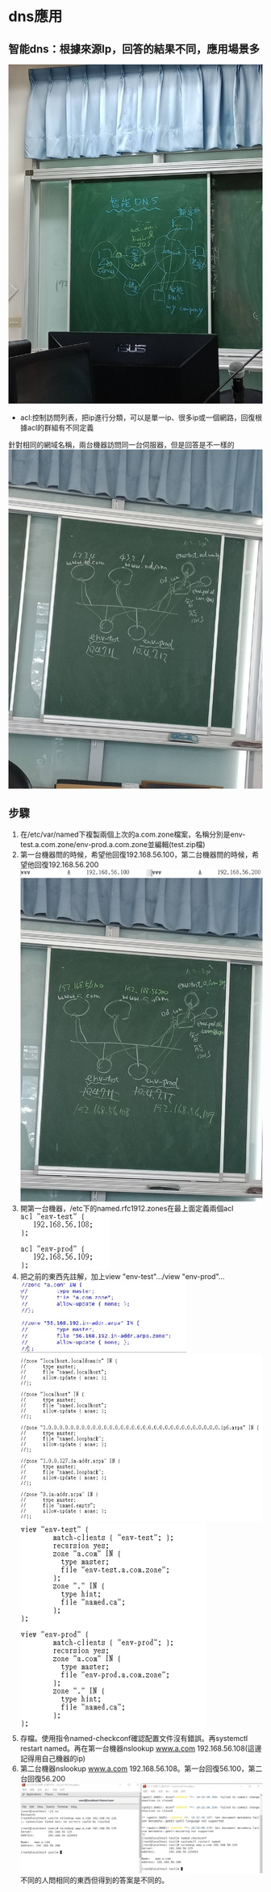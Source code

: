 # dns應用

## 智能dns：根據來源Ip，回答的結果不同，應用場景多
![image](https://github.com/fairy042026/109-linux-/blob/main/0324%E4%B8%8A%E8%AA%B2%E5%85%A7%E5%AE%B9/0324-1.jpg)  
* acl:控制訪問列表，把ip進行分類，可以是單一ip、很多ip或一個網路，回復根據acl的群組有不同定義  
  
針對相同的網域名稱，兩台機器訪問同一台伺服器，但是回答是不一樣的 
![image](https://github.com/fairy042026/109-linux-/blob/main/0324%E4%B8%8A%E8%AA%B2%E5%85%A7%E5%AE%B9/0324-3.jpg)  

## 步驟
1. 在/etc/var/named下複製兩個上次的a.com.zone檔案，名稱分別是env-test.a.com.zone/env-prod.a.com.zone並編輯(test.zip檔)    
2. 第一台機器問的時候，希望他回復192.168.56.100，第二台機器問的時候，希望他回復192.168.56.200
![image](https://github.com/fairy042026/109-linux-/blob/main/0324%E4%B8%8A%E8%AA%B2%E5%85%A7%E5%AE%B9/03243.PNG)  
![image](https://github.com/fairy042026/109-linux-/blob/main/0324%E4%B8%8A%E8%AA%B2%E5%85%A7%E5%AE%B9/0324-4.jpg)  
3. 開第一台機器，/etc下的named.rfc1912.zones在最上面定義兩個acl  
![image](https://github.com/fairy042026/109-linux-/blob/main/0324%E4%B8%8A%E8%AA%B2%E5%85%A7%E5%AE%B9/03244.PNG)  
4. 把之前的東西先註解，加上view "env-test".../view "env-prod"...  
![image](https://github.com/fairy042026/109-linux-/blob/main/0324%E4%B8%8A%E8%AA%B2%E5%85%A7%E5%AE%B9/03245.PNG)  
![image](https://github.com/fairy042026/109-linux-/blob/main/0324%E4%B8%8A%E8%AA%B2%E5%85%A7%E5%AE%B9/03248.PNG)  
![image](https://github.com/fairy042026/109-linux-/blob/main/0324%E4%B8%8A%E8%AA%B2%E5%85%A7%E5%AE%B9/03246.PNG)  
5. 存檔。使用指令named-checkconf確認配置文件沒有錯誤。再systemctl restart named。再在第一台機器nslookup www.a.com 192.168.56.108(這邊記得用自己機器的ip)
6. 第二台機器nslookup www.a.com 192.168.56.108。第一台回復56.100，第二台回復56.200  
![image](https://github.com/fairy042026/109-linux-/blob/main/0324%E4%B8%8A%E8%AA%B2%E5%85%A7%E5%AE%B9/photo_2021-03-24_10-44-33.jpg)  
不同的人問相同的東西但得到的答案是不同的。

